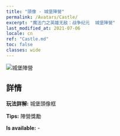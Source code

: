```yaml
---
title: "頭像 - 城堡陣營"
permalink: /Avatars/Castle/
excerpt: "魔法门之英雄无敌：战争纪元  城堡陣營"
last_modified_at: 2021-07-06
locale: cn
ref: "Castle.md"
toc: false
classes: wide
---
```

 ![城堡陣營](/images/a/avatarFrame_11.png)

## 詳情

 **玩法詳解:** 城堡頭像框 

 **Tips:** 陣營獎勵 

 **Is available:**  - 

